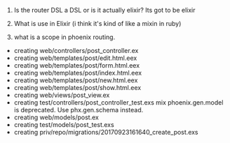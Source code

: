 1. Is the router DSL a DSL or is it actually elixir? Its got to be elixir

2. What is use in Elixir (i think it's kind of like a mixin in ruby)

3. what is a scope in phoenix routing.

* creating web/controllers/post_controller.ex
* creating web/templates/post/edit.html.eex
* creating web/templates/post/form.html.eex
* creating web/templates/post/index.html.eex
* creating web/templates/post/new.html.eex
* creating web/templates/post/show.html.eex
* creating web/views/post_view.ex
* creating test/controllers/post_controller_test.exs
mix phoenix.gen.model is deprecated. Use phx.gen.schema instead.
* creating web/models/post.ex
* creating test/models/post_test.exs
* creating priv/repo/migrations/20170923161640_create_post.exs